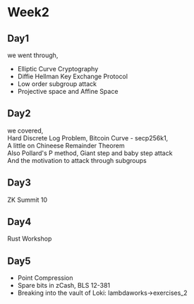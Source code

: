 # Week2

## Day1

we went through,

- Elliptic Curve Cryptography
- Diffie Hellman Key Exchange Protocol
- Low order subgroup attack
- Projective space and Affine Space

## Day2

we covered,  
Hard Discrete Log Problem, Bitcoin Curve - secp256k1,  
A little on Chineese Remainder Theorem  
Also Pollard's P method, Giant step and baby step attack  
And the motivation to attack through subgroups

## Day3

ZK Summit 10

## Day4

Rust Workshop

## Day5

- Point Compression
- Spare bits in zCash, BLS 12-381
- Breaking into the vault of Loki: lambdaworks->exercises_2
